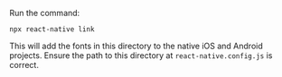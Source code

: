 Run the command:

```
npx react-native link
```

This will add the fonts in this directory to the native iOS and Android projects. Ensure the path to this directory at `react-native.config.js` is correct.
